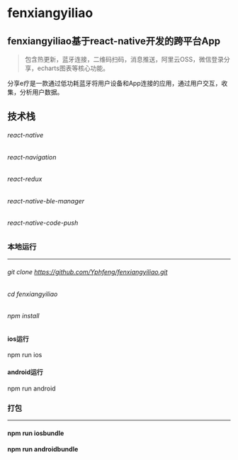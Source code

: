 # fenxiangyiliao

##  fenxiangyiliao基于react-native开发的跨平台App

> 包含热更新，蓝牙连接，二维码扫码，消息推送，阿里云OSS，微信登录分享，echarts图表等核心功能。

分享e疗是一款通过低功耗蓝牙将用户设备和App连接的应用，通过用户交互，收集，分析用户数据。


## 技术栈

###### react-native
###### react-navigation
###### react-redux
###### react-native-ble-manager
###### react-native-code-push


### 本地运行
----
###### git clone https://github.com/Yphfeng/fenxiangyiliao.git
###### cd fenxiangyiliao
###### npm install

#### ios运行

npm run ios

#### android运行

npm run android

### 打包
----
#### npm run iosbundle
#### npm run androidbundle

